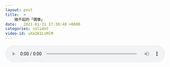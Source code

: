 ```yaml
---
layout: post
title:  >
    输不起的「偶像」
date:   2021-01-21 17:30:48 +0800
categories: solidot
video-id: uXo1K1LsMlM
---
```


<audio src="/assets/fa4342b21dc63715dfb5fee05acf5f67.mp3" style="width: 100%;" controls></audio>

